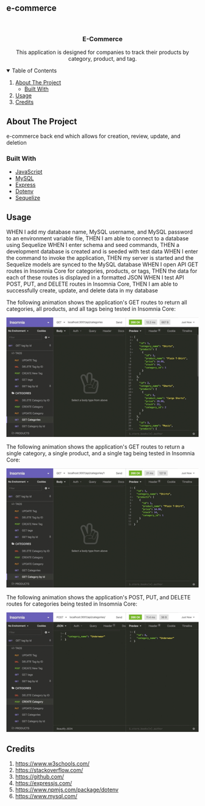## e-commerce

<!-- PROJECT LOGO -->
<br />
<p align="center">

  <h3 align="center">E-Commerce</h3>

  <p align="center">
    This application is designed for companies to track their products by category, product, and tag.
  </p>
</p>

<!-- TABLE OF CONTENTS -->
<details open="open">
  <summary>Table of Contents</summary>
  <ol>
    <li>
      <a href="#about-the-project">About The Project</a>
      <ul>
        <li><a href="#built-with">Built With</a></li>
      </ul>
    </li>
    <li><a href="#usage">Usage</a></li>
    <li><a href="#usage">Credits</a></li>
  </ol>
</details>

<!-- ABOUT THE PROJECT -->

## About The Project

e-commerce back end which allows for creation, review, update, and deletion

### Built With

- [JavaScript](https://www.javascript.com/)
- [MySQL](https://www.mysql.com/)
- [Express](https://expressjs.com/)
- [Dotenv](https://www.npmjs.com/package/dotenv)
- [Sequelize](https://sequelize.org/v3/)

## Usage

WHEN I add my database name, MySQL username, and MySQL password to an environment variable file, THEN I am able to connect to a database using Sequelize
WHEN I enter schema and seed commands, THEN a development database is created and is seeded with test data
WHEN I enter the command to invoke the application, THEN my server is started and the Sequelize models are synced to the MySQL database
WHEN I open API GET routes in Insomnia Core for categories, products, or tags, THEN the data for each of these routes is displayed in a formatted JSON
WHEN I test API POST, PUT, and DELETE routes in Insomnia Core, THEN I am able to successfully create, update, and delete data in my database

The following animation shows the application's GET routes to return all categories, all products, and all tags being tested in Insomnia Core:

![In Insomnia Core, the user tests “GET tags,” “GET Categories,” and “GET All Products.”.](./Assets/13-orm-homework-demo-01.gif)

The following animation shows the application's GET routes to return a single category, a single product, and a single tag being tested in Insomnia Core:

![In Insomnia Core, the user tests “GET tag by id,” “GET Category by ID,” and “GET One Product.”](./Assets/13-orm-homework-demo-02.gif)

The following animation shows the application's POST, PUT, and DELETE routes for categories being tested in Insomnia Core:

![In Insomnia Core, the user tests “DELETE Category by ID,” “CREATE Category,” and “UPDATE Category.”](./Assets/13-orm-homework-demo-03.gif)

## Credits

1. https://www.w3schools.com/
2. https://stackoverflow.com/
3. https://github.com/
4. https://expressjs.com/
5. https://www.npmjs.com/package/dotenv
6. https://www.mysql.com/
